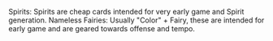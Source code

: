 Spirits: Spirits are cheap cards intended for very early game and Spirit generation.
Nameless Fairies: Usually "Color" + Fairy, these are intended for early game and are geared towards offense and tempo.

